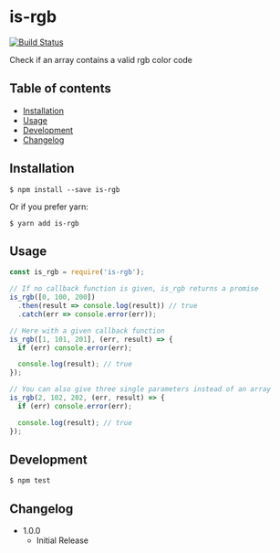 # is-rgb

[![Build Status](https://travis-ci.org/sydev/is-rgb.svg?branch=master)](https://travis-ci.org/sydev/is-rgb)

Check if an array contains a valid rgb color code

## Table of contents
- [Installation](#installation)
- [Usage](#usage)
- [Development](#development)
- [Changelog](#changelog)


## Installation

```
$ npm install --save is-rgb
```

Or if you prefer yarn:

```
$ yarn add is-rgb
```

## Usage

```JavaScript
const is_rgb = require('is-rgb');

// If no callback function is given, is_rgb returns a promise
is_rgb([0, 100, 200])
  .then(result => console.log(result)) // true
  .catch(err => console.error(err));

// Here with a given callback function
is_rgb([1, 101, 201], (err, result) => {
  if (err) console.error(err);

  console.log(result); // true
});

// You can also give three single parameters instead of an array
is_rgb(2, 102, 202, (err, result) => {
  if (err) console.error(err);

  console.log(result); // true
});

```

## Development

```
$ npm test
```

## Changelog

- 1.0.0
  - Initial Release
